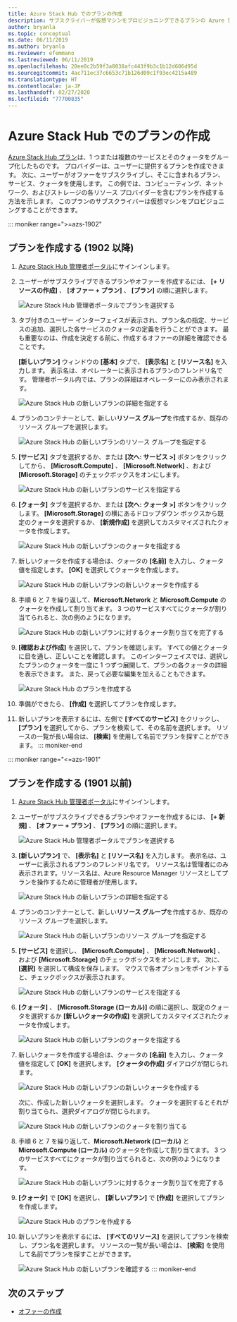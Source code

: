 ```yaml
---
title: Azure Stack Hub でのプランの作成
description: サブスクライバーが仮想マシンをプロビジョニングできるプランの Azure Stack Hub での作成方法を説明します。
author: bryanla
ms.topic: conceptual
ms.date: 06/11/2019
ms.author: bryanla
ms.reviewer: efemmano
ms.lastreviewed: 06/11/2019
ms.openlocfilehash: 20ee0c2b59f3a8038afc443f9b3c1b12d606d95d
ms.sourcegitcommit: 4ac711ec37c6653c71b126d09c1f93ec4215a489
ms.translationtype: HT
ms.contentlocale: ja-JP
ms.lasthandoff: 02/27/2020
ms.locfileid: "77700835"
---
```

# <a name="create-a-plan-in-azure-stack-hub"></a>Azure Stack Hub でのプランの作成

[Azure Stack Hub プラン](azure-stack-overview.md)は、1 つまたは複数のサービスとそのクォータをグループ化したものです。 プロバイダーは、ユーザーに提供するプランを作成できます。 次に、ユーザーがオファーをサブスクライブし、そこに含まれるプラン、サービス、クォータを使用します。 この例では、コンピューティング、ネットワーク、およびストレージの各リソース プロバイダーを含むプランを作成する方法を示します。 このプランのサブスクライバーは仮想マシンをプロビジョニングすることができます。

::: moniker range=">=azs-1902"
## <a name="create-a-plan-1902-and-later"></a>プランを作成する (1902 以降)

1. [Azure Stack Hub 管理者ポータル](https://adminportal.local.azurestack.external)にサインインします。

2. ユーザーがサブスクライブできるプランやオファーを作成するには、 **[+ リソースの作成]** 、 **[オファー + プラン]** 、 **[プラン]** の順に選択します。
  
   ![Azure Stack Hub 管理者ポータルでプランを選択する](media/azure-stack-create-plan/select-plan.png)

3. タブ付きのユーザー インターフェイスが表示され、プラン名の指定、サービスの追加、選択した各サービスのクォータの定義を行うことができます。 最も重要なのは、作成を決定する前に、作成するオファーの詳細を確認できることです。

   **[新しいプラン]** ウィンドウの **[基本]** タブで、 **[表示名]** と **[リソース名]** を入力します。 表示名は、オペレーターに表示されるプランのフレンドリ名です。 管理者ポータル内では、プランの詳細はオペレーターにのみ表示されます。

   ![Azure Stack Hub の新しいプランの詳細を指定する](media/azure-stack-create-plan/plan-name.png)

4. プランのコンテナーとして、新しい**リソース グループ**を作成するか、既存のリソース グループを選択します。

   ![Azure Stack Hub の新しいプランのリソース グループを指定する](media/azure-stack-create-plan/resource-group.png)

5. **[サービス]** タブを選択するか、または **[次へ: サービス >]** ボタンをクリックしてから、 **[Microsoft.Compute]** 、 **[Microsoft.Network]** 、および **[Microsoft.Storage]** のチェックボックスをオンにします。
  
   ![Azure Stack Hub の新しいプランのサービスを指定する](media/azure-stack-create-plan/services.png)

6. **[クォータ]** タブを選択するか、または **[次へ: クォータ >]** ボタンをクリックします。 **[Microsoft.Storage]** の横にあるドロップダウン ボックスから既定のクォータを選択するか、 **[新規作成]** を選択してカスタマイズされたクォータを作成します。
  
   ![Azure Stack Hub の新しいプランのクォータを指定する](media/azure-stack-create-plan/quotas.png)

7. 新しいクォータを作成する場合は、クォータの **[名前]** を入力し、クォータ値を指定します。 **[OK]** を選択してクォータを作成します。

   ![Azure Stack Hub の新しいプランの新しいクォータを作成する](media/azure-stack-create-plan/new-quota.png)

8. 手順 6 と 7 を繰り返して、**Microsoft.Network** と **Microsoft.Compute** のクォータを作成して割り当てます。 3 つのサービスすべてにクォータが割り当てられると、次の例のようになります。

   ![Azure Stack Hub の新しいプランに対するクォータ割り当てを完了する](media/azure-stack-create-plan/all-quotas-assigned.png)

9. **[確認および作成]** を選択して、プランを確認します。 すべての値とクォータに目を通し、正しいことを確認します。 このインターフェイスでは、選択したプランのクォータを一度に 1 つずつ展開して、プランの各クォータの詳細を表示できます。 また、戻って必要な編集を加えることもできます。

   ![Azure Stack Hub のプランを作成する](media/azure-stack-create-plan/create.png)

10. 準備ができたら、 **[作成]** を選択してプランを作成します。

11. 新しいプランを表示するには、左側で **[すべてのサービス]** をクリックし、 **[プラン]** を選択してから、プランを検索して、その名前を選択します。 リソースの一覧が長い場合は、 **[検索]** を使用して名前でプランを探すことができます。
::: moniker-end

::: moniker range="<=azs-1901"
## <a name="create-a-plan-1901-and-earlier"></a>プランを作成する (1901 以前)

1. [Azure Stack Hub 管理者ポータル](https://adminportal.local.azurestack.external)にサインインします。

2. ユーザーがサブスクライブできるプランやオファーを作成するには、 **[+ 新規]** 、 **[オファー + プラン]** 、 **[プラン]** の順に選択します。
  
   ![Azure Stack Hub 管理者ポータルでプランを選択する](media/azure-stack-create-plan/select-plan1901.png)

3. **[新しいプラン]** で、 **[表示名]** と **[リソース名]** を入力します。 表示名は、ユーザーに表示されるプランのフレンドリ名です。 リソース名は管理者にのみ表示されます。リソース名は、Azure Resource Manager リソースとしてプランを操作するために管理者が使用します。

   ![Azure Stack Hub の新しいプランの詳細を指定する](media/azure-stack-create-plan/plan-name1901.png)

4. プランのコンテナーとして、新しい**リソース グループ**を作成するか、既存のリソース グループを選択します。

   ![Azure Stack Hub の新しいプランのリソース グループを指定する](media/azure-stack-create-plan/resource-group1901.png)

5. **[サービス]** を選択し、 **[Microsoft.Compute]** 、 **[Microsoft.Network]** 、および **[Microsoft.Storage]** のチェックボックスをオンにします。 次に、 **[選択]** を選択して構成を保存します。 マウスで各オプションをポイントすると、チェックボックスが表示されます。
  
   ![Azure Stack Hub の新しいプランのサービスを指定する](media/azure-stack-create-plan/services1901.png)

6. **[クォータ]** 、 **[Microsoft.Storage (ローカル)]** の順に選択し、既定のクォータを選択するか **[新しいクォータの作成]** を選択してカスタマイズされたクォータを作成します。
  
   ![Azure Stack Hub の新しいプランのクォータを指定する](media/azure-stack-create-plan/quotas1901.png)

7. 新しいクォータを作成する場合は、クォータの **[名前]** を入力し、クォータ値を指定して **[OK]** を選択します。 **[クォータの作成]** ダイアログが閉じられます。

   ![Azure Stack Hub の新しいプランの新しいクォータを作成する](media/azure-stack-create-plan/new-quota1901.png)

   次に、作成した新しいクォータを選択します。 クォータを選択するとそれが割り当てられ、選択ダイアログが閉じられます。
  
   ![Azure Stack Hub の新しいプランのクォータを割り当てる](media/azure-stack-create-plan/assign-quota1901.png)

8. 手順 6 と 7 を繰り返して、**Microsoft.Network (ローカル)** と **Microsoft.Compute (ローカル)** のクォータを作成して割り当てます。 3 つのサービスすべてにクォータが割り当てられると、次の例のようになります。

   ![Azure Stack Hub の新しいプランに対するクォータ割り当てを完了する](media/azure-stack-create-plan/all-quotas-assigned1901.png)

9. **[クォータ]** で **[OK]** を選択し、 **[新しいプラン]** で **[作成]** を選択してプランを作成します。

    ![Azure Stack Hub のプランを作成する](media/azure-stack-create-plan/create1901.png)

10. 新しいプランを表示するには、 **[すべてのリソース]** を選択してプランを検索し、プラン名を選択します。 リソースの一覧が長い場合は、 **[検索]** を使用して名前でプランを探すことができます。

    ![Azure Stack Hub の新しいプランを確認する](media/azure-stack-create-plan/plan-overview1901.png)
::: moniker-end

## <a name="next-steps"></a>次のステップ

* [オファーの作成](azure-stack-create-offer.md)
